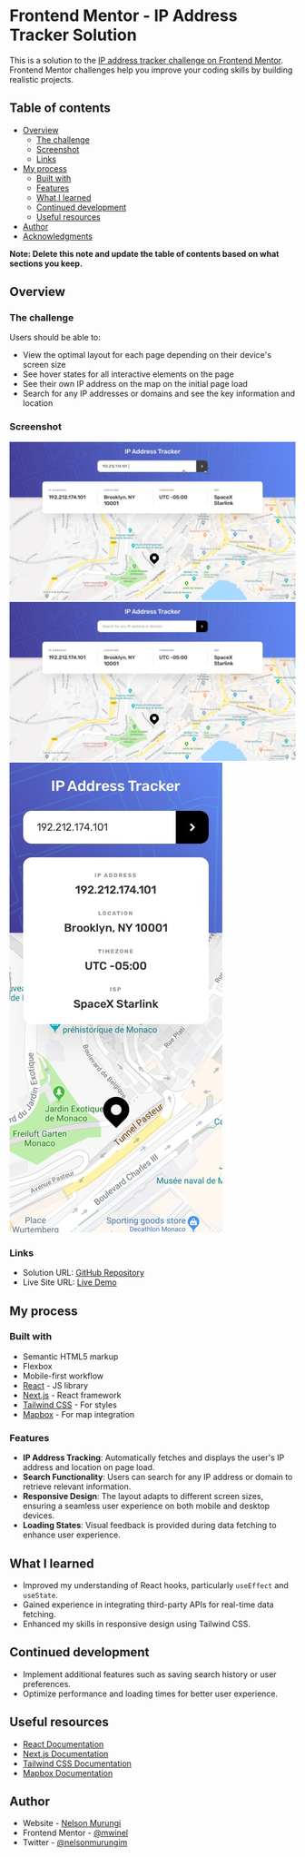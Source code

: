 # Frontend Mentor - IP Address Tracker Solution

This is a solution to the [IP address tracker challenge on Frontend Mentor](https://www.frontendmentor.io/challenges/ip-address-tracker-I8-0yYAH0). Frontend Mentor challenges help you improve your coding skills by building realistic projects.

## Table of contents

- [Overview](#overview)
  - [The challenge](#the-challenge)
  - [Screenshot](#screenshot)
  - [Links](#links)
- [My process](#my-process)
  - [Built with](#built-with)
  - [Features](#features)
  - [What I learned](#what-i-learned)
  - [Continued development](#continued-development)
  - [Useful resources](#useful-resources)
- [Author](#author)
- [Acknowledgments](#acknowledgments)

**Note: Delete this note and update the table of contents based on what sections you keep.**

## Overview

### The challenge

Users should be able to:

- View the optimal layout for each page depending on their device's screen size
- See hover states for all interactive elements on the page
- See their own IP address on the map on the initial page load
- Search for any IP addresses or domains and see the key information and location

### Screenshot

![](./design/active-states.jpg)
![](./design/desktop-design.jpg)
![](./design/mobile-design.jpg)

### Links

- Solution URL: [GitHub Repository](https://github.com/mwinel/ip-address-tracker-master)
- Live Site URL: [Live Demo](https://your-live-site-url.com)

## My process

### Built with

- Semantic HTML5 markup
- Flexbox
- Mobile-first workflow
- [React](https://reactjs.org/) - JS library
- [Next.js](https://nextjs.org/) - React framework
- [Tailwind CSS](https://tailwindcss.com/) - For styles
- [Mapbox](https://www.mapbox.com/) - For map integration

### Features

- **IP Address Tracking**: Automatically fetches and displays the user's IP address and location on page load.
- **Search Functionality**: Users can search for any IP address or domain to retrieve relevant information.
- **Responsive Design**: The layout adapts to different screen sizes, ensuring a seamless user experience on both mobile and desktop devices.
- **Loading States**: Visual feedback is provided during data fetching to enhance user experience.

## What I learned

- Improved my understanding of React hooks, particularly `useEffect` and `useState`.
- Gained experience in integrating third-party APIs for real-time data fetching.
- Enhanced my skills in responsive design using Tailwind CSS.

## Continued development

- Implement additional features such as saving search history or user preferences.
- Optimize performance and loading times for better user experience.

## Useful resources

- [React Documentation](https://reactjs.org/docs/getting-started.html)
- [Next.js Documentation](https://nextjs.org/docs)
- [Tailwind CSS Documentation](https://tailwindcss.com/docs)
- [Mapbox Documentation](https://docs.mapbox.com/)
  
## Author

- Website - [Nelson Murungi](https://nelsonmurungi.vercel.app/)
- Frontend Mentor - [@mwinel](https://www.frontendmentor.io/profile/mwinel)
- Twitter - [@nelsonmurungim](https://x.com/nelsonmurungim)
